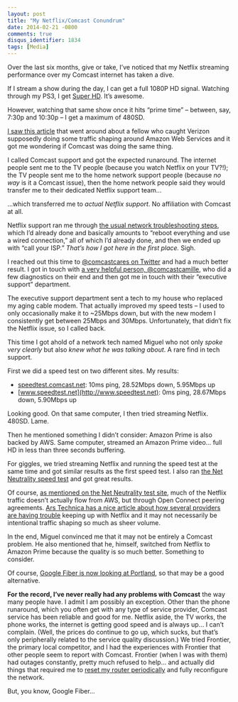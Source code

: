 ```yaml
---
layout: post
title: "My Netflix/Comcast Conundrum"
date: 2014-02-21 -0800
comments: true
disqus_identifier: 1834
tags: [Media]
---
```

Over the last six months, give or take, I’ve noticed that my Netflix
streaming performance over my Comcast internet has taken a dive.

If I stream a show during the day, I can get a full 1080P HD signal.
Watching through my PS3, I get [Super
HD](https://help.netflix.com/en/node/8731). It’s awesome.

However, watching that same show once it hits “prime time” – between,
say, 7:30p and 10:30p – I get a maximum of 480SD.

[I saw this
article](http://davesblog.com/blog/2014/02/05/verizon-using-recent-net-neutrality-victory-to-wage-war-against-netflix/)
that went around about a fellow who caught Verizon supposedly doing some
traffic shaping around Amazon Web Services and it got me wondering if
Comcast was doing the same thing.

I called Comcast support and got the expected runaround. The internet
people sent me to the TV people (because you watch Netflix on your
TV?!); the TV people sent me to the home network support people (because
*no way* is it a Comcast issue), then the home network people said they
would transfer me to their dedicated Netflix support team…

…which transferred me to *actual Netflix support*. No affiliation with
Comcast at all.

Netflix support ran me through [the usual network troubleshooting
steps](https://help.netflix.com/en/node/85), which I’d already done and
basically amounts to “reboot everything and use a wired connection,” all
of which I’d already done, and then we ended up with “call your ISP.”
*That’s how I got here in the first place.* Sigh.

I reached out this time to [@comcastcares on
Twitter](https://twitter.com/comcastcares) and had a much better result.
I got in touch with [a very helpful person,
@comcastcamille](https://twitter.com/comcastcamille), who did a few
diagnostics on their end and then got me in touch with their “executive
support” department.

The executive support department sent a tech to my house who replaced my
aging cable modem. That actually improved my speed tests – I used to
only occasionally make it to \~25Mbps down, but with the new modem I
consistently get between 25Mbps and 30Mbps. Unfortunately, that didn’t
fix the Netflix issue, so I called back.

This time I got ahold of a network tech named Miguel who not only *spoke
very clearly* but also *knew what he was talking about*. A rare find in
tech support.

First we did a speed test on two different sites. My results:

-   [speedtest.comcast.net](http://speedtest.comcast.net): 10ms ping,
    28.52Mbps down, 5.95Mbps up
-   [www.speedtest.net](http://www.speedtest.net): 0ms ping, 28.67Mbps
    down, 5.90Mbps up

Looking good. On that same computer, I then tried streaming Netflix.
480SD. Lame.

Then he mentioned something I didn’t consider: Amazon Prime is also
backed by AWS. Same computer, streamed an Amazon Prime video… full HD in
less than three seconds buffering.

For giggles, we tried streaming Netflix and running the speed test at
the same time and got similar results as the first speed test. I also
ran [the Net Neutrality speed test](http://netneutralitytest.com/) and
got great results.

Of course, [as mentioned on the Net Neutrality test
site](http://netneutralitytest.com/is_verizon_limiting_not_yet.html),
much of the Netflix traffic doesn’t actually flow from AWS, but through
Open Connect peering agreements. [Ars Technica has a nice article about
how several providers are having
trouble](http://arstechnica.com/information-technology/2014/02/netflix-performance-on-verizon-and-comcast-has-been-dropping-for-months/)
keeping up with Netflix and it may not necessarily be intentional
traffic shaping so much as sheer volume.

In the end, Miguel convinced me that it may not be entirely a Comcast
problem. He also mentioned that he, himself, switched from Netflix to
Amazon Prime because the quality is so much better. Something to
consider.

Of course, [Google Fiber is now looking at
Portland](http://www.oregonlive.com/silicon-forest/index.ssf/2014/02/google_fiber_gigabit_portland.html),
so that may be a good alternative.

**For the record, I’ve never really had any problems with Comcast** the
way many people have. I admit I am possibly an exception. Other than the
phone runaround, which you often get with any type of service provider,
Comcast service has been reliable and good for me. Netflix aside, the TV
works, the phone works, the internet is getting good speed and is always
up… I can’t complain. (Well, the prices do continue to go up, which
sucks, but that’s only peripherally related to the service quality
discussion.) We tried Frontier, the primary local competitor, and I had
the experiences with Frontier that other people seem to report with
Comcast. Frontier (when I was with them) had outages constantly, pretty
much refused to help… and actually did things that required me to [reset
my router
periodically](/archive/2009/04/04/verizon-fios-router-auto-updating-and-configuration-problems.aspx)
and fully reconfigure the network.

But, you know, Google Fiber…

